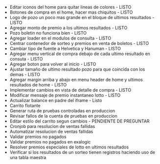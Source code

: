 - Editar iconos del home para quitar lineas de colores - LISTO
- Botones de compra en el home, hacer mas chiquitos - LISTO
- Logo de pozo un poco mas grande en el bloque de ultimos resultados - LISTO
- Agregar monto de premio a los ultimos resultados - LISTO
- Pozo boletin no funciona bien - LISTO
- Agregar loader en el modulos de consulta - LISTO
- Centrar contenedor de sorteo y premios en venta de boletos - LISTO
- Cambiar tipo de fuente a Helvetica y Hanuman - LISTO
- Agregar menu vertical de compra debajo de cada ultimo resultado en consuta - LISTO
- Agregar boton para volver al inicio - LISTO
- Ajustar tamaño de ultimo resultado pozo para que coincida con los demas - LISTO
- Agregar margin arriba y abajo en menu header de home y ultimos resultados de home - LISTO
- Implementar cambios en vista de detalle de compra - LISTO
- Modificar mensaje de premio instantaneo lotto - LISTO
- Actualizar balance en padre del iframe - Listo
- Carrito flotante
- Generar ruta de pruebas controladas en produccion
- Revisar fallos de la cuenta de pruebas en produccion
- Editar estilo del carrito segun cambios - PENDIENTE DE PREGUNTAR  
- Cronjob para resolucion de ventas fallidas
- Automatizar resolucion de ventas fallidas
- Validar premios no pagados
- Validar premios no pagados en exalogic
- Resolver premios especiales de lotto en ultimos resultados
- Verificar si los resultados de un sorteo tienen registros haciendo uso de una tabla maestra
